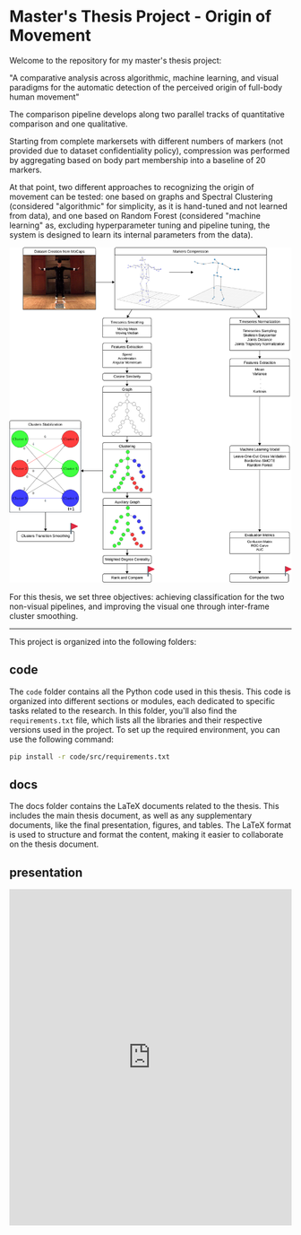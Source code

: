 # Master's Thesis Project - Origin of Movement

Welcome to the repository for my master's thesis project: 

"A comparative analysis across algorithmic, machine learning, and visual paradigms for the automatic detection of the perceived origin of full-body human movement"

The comparison pipeline develops along two parallel tracks of quantitative comparison and one qualitative.

Starting from complete markersets with different numbers of markers (not provided due to dataset confidentiality policy), compression was performed by aggregating based on body part membership into a baseline of 20 markers.

At that point, two different approaches to recognizing the origin of movement can be tested: one based on graphs and Spectral Clustering (considered "algorithmic" for simplicity, as it is hand-tuned and not learned from data), and one based on Random Forest (considered "machine learning" as, excluding hyperparameter tuning and pipeline tuning, the system is designed to learn its internal parameters from the data).

![Walkthrough](docs/thesis/graphics/Walkthrough.png)

For this thesis, we set three objectives: achieving classification for the two non-visual pipelines, and improving the visual one through inter-frame cluster smoothing.

----------------------------

This project is organized into the following folders:

## code

The `code` folder contains all the Python code used in this thesis. This code is organized into different sections or modules, each dedicated to specific tasks related to the research. In this folder, you'll also find the `requirements.txt` file, which lists all the libraries and their respective versions used in the project. To set up the required environment, you can use the following command:

```bash
pip install -r code/src/requirements.txt
```

## docs

The docs folder contains the LaTeX documents related to the thesis. This includes the main thesis document, as well as any supplementary documents, like the final presentation, figures, and tables. The LaTeX format is used to structure and format the content, making it easier to collaborate on the thesis document.

## presentation
<iframe src='https://view.officeapps.live.com/op/embed.aspx?src=[https://github.com/gaggioaxel/OoM-Thesis/raw/cc02c1867afa3c3f5141d6dd55761c3b3b7af5d5/docs/presentation/Fausto-Romano.pptx]' width='100%' height='600px' frameborder='0'>

# Co-Authors

Martina Fausto 

Gabriele Romano 

# Acknowledgments
Thanks to Sydney ChatGPT for it's "Dai Dai, Dai", "Portiamo a casa la giornata!", and "Poco Italiano" help.